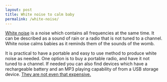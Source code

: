 ```yaml
---
layout: post
title: White noise to calm baby
permalink: /white-noise/
---
```


[White noise](https://en.wikipedia.org/wiki/White_noise) is a noise which contains all frequencies at the same time. It can be described as a sound of rain or a radio that is not tuned to a channel. White noise calms babies as it reminds them of the sounds of the womb.

It is practical to have a portable and easy to use method to produce white noise as needed. One option is to buy a portable radio, and have it not tuned to a channel. If needed you can also find devices which have a rechargeable battery and an MP3 playing capability of from a USB storage device. [They are not even that expensive.](http://www.ebay.com/itm/201581824246)
